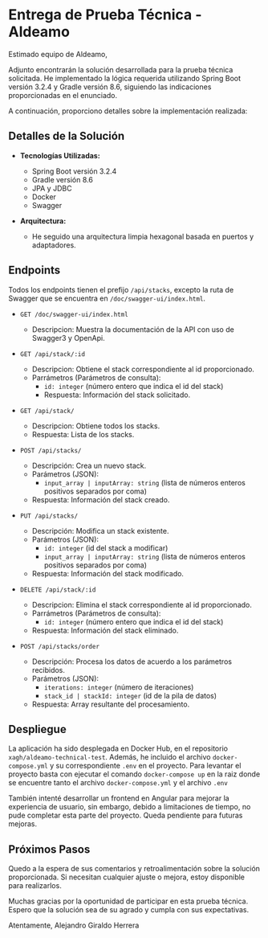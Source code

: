 # Entrega de Prueba Técnica - Aldeamo

Estimado equipo de Aldeamo,

Adjunto encontrarán la solución desarrollada para la prueba técnica solicitada. He implementado la lógica requerida utilizando Spring Boot versión 3.2.4 y Gradle versión 8.6, siguiendo las indicaciones proporcionadas en el enunciado.

A continuación, proporciono detalles sobre la implementación realizada:

## Detalles de la Solución

- **Tecnologías Utilizadas:**

  - Spring Boot versión 3.2.4
  - Gradle versión 8.6
  - JPA y JDBC
  - Docker
  - Swagger

- **Arquitectura:**
  - He seguido una arquitectura limpia hexagonal basada en puertos y adaptadores.

## Endpoints

Todos los endpoints tienen el prefijo `/api/stacks`, excepto la ruta de Swagger que se encuentra en `/doc/swagger-ui/index.html`.

- `GET /doc/swagger-ui/index.html`

  - Descripcion: Muestra la documentación de la API con uso de Swagger3 y OpenApi.

- `GET /api/stack/:id`

  - Descripcion: Obtiene el stack correspondiente al id proporcionado.
  - Parrámetros (Parámetros de consulta):
    - `id: integer` (número entero que indica el id del stack)
    - Respuesta: Información del stack solicitado.

- `GET /api/stack/`

  - Descripcion: Obtiene todos los stacks.
  - Respuesta: Lista de los stacks.

- `POST /api/stacks/`

  - Descripción: Crea un nuevo stack.
  - Parámetros (JSON):
    - `input_array | inputArray: string` (lista de números enteros positivos separados por coma)
  - Respuesta: Información del stack creado.

- `PUT /api/stacks/`

  - Descripción: Modifica un stack existente.
  - Parámetros (JSON):
    - `id: integer` (id del stack a modificar)
    - `input_array | inputArray: string` (lista de números enteros positivos separados por coma)
  - Respuesta: Información del stack modificado.

- `DELETE /api/stack/:id`

  - Descripcion: Elimina el stack correspondiente al id proporcionado.
  - Parrámetros (Parámetros de consulta):
    - `id: integer` (número entero que indica el id del stack)
  - Respuesta: Información del stack eliminado.

- `POST /api/stacks/order`
  - Descripción: Procesa los datos de acuerdo a los parámetros recibidos.
  - Parámetros (JSON):
    - `iterations: integer` (número de iteraciones)
    - `stack_id | stackId: integer` (id de la pila de datos)
  - Respuesta: Array resultante del procesamiento.

## Despliegue

La aplicación ha sido desplegada en Docker Hub, en el repositorio
`xagh/aldeamo-technical-test`. Además, he incluido el archivo
`docker-compose.yml` y su correspondiente `.env` en el proyecto.
Para levantar el proyecto basta con ejecutar el comando
`docker-compose up` en la raiz donde se encuentre tanto el archivo
`docker-compose.yml` y el archivo `.env`

También intenté desarrollar un frontend en Angular para mejorar la
experiencia de usuario, sin embargo, debido a limitaciones de
tiempo, no pude completar esta parte del proyecto. Queda pendiente
para futuras mejoras.

## Próximos Pasos

Quedo a la espera de sus comentarios y retroalimentación sobre la solución proporcionada. Si necesitan cualquier ajuste o mejora, estoy disponible para realizarlos.

Muchas gracias por la oportunidad de participar en esta prueba técnica. Espero que la solución sea de su agrado y cumpla con sus expectativas.

Atentamente, Alejandro Giraldo Herrera
